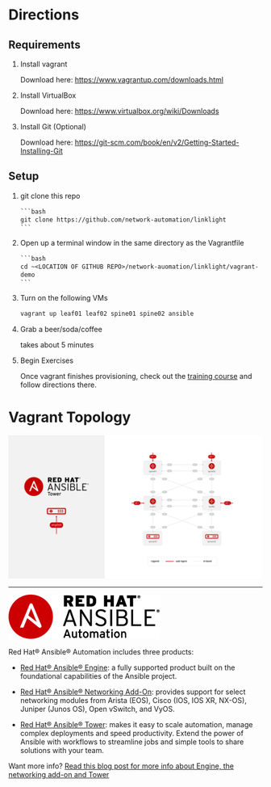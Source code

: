 # Directions

## Requirements

1. Install vagrant

   Download here: <a href="https://www.vagrantup.com/downloads.html" target="_blank">https://www.vagrantup.com/downloads.html</a>

2. Install VirtualBox

   Download here: <a href="https://www.virtualbox.org/wiki/Downloads" target="_blank">https://www.virtualbox.org/wiki/Downloads</a>

3. Install Git (Optional)

   Download here: <a href="https://git-scm.com/book/en/v2/Getting-Started-Installing-Git" target="_blank">https://git-scm.com/book/en/v2/Getting-Started-Installing-Git</a>

## Setup

1. git clone this repo

       ```bash
       git clone https://github.com/network-automation/linklight
       ```

2. Open up a terminal window in the same directory as the Vagrantfile

       ```bash
       cd ~<LOCATION OF GITHUB REPO>/network-auomation/linklight/vagrant-demo
       ```

3. Turn on the following VMs

   ```bash
   vagrant up leaf01 leaf02 spine01 spine02 ansible
   ```

4. Grab a beer/soda/coffee

   takes about 5 minutes

5. Begin Exercises

   Once vagrant finishes provisioning, check out the [training course](training-course) and follow directions there.

# Vagrant Topology
![Network Topology Diagram](../images/diagram.png)


 ---
![Red Hat Ansible Automation](../images/rh-ansible-automation.png)

Red Hat® Ansible® Automation includes three products:

- [Red Hat® Ansible® Engine](https://www.ansible.com/ansible-engine): a fully supported product built on the foundational capabilities of the Ansible project.

- [Red Hat® Ansible® Networking Add-On](https://www.ansible.com/ansible-engine): provides support for select networking modules from Arista (EOS), Cisco (IOS, IOS XR, NX-OS), Juniper (Junos OS), Open vSwitch, and VyOS.

- [Red Hat® Ansible® Tower](https://www.ansible.com/tower): makes it easy to scale automation, manage complex deployments and speed productivity. Extend the power of Ansible with workflows to streamline jobs and simple tools to share solutions with your team.

Want more info?
[Read this blog post for more info about Engine, the networking add-on and Tower](https://www.ansible.com/blog/red-hat-ansible-automation-engine-vs-tower)
